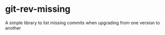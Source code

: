 # git-rev-missing
A simple library to list missing commits when upgrading from one version to another
